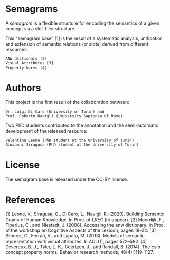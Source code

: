 # Semagrams

A *semagram* is a flexible structure for encoding the semantics of a given concept via a slot-filler structure.

This "semagram base” [1] is the result of a systematic analysis, unification and extension of semantic relations (or slots) derived from different resources:

    ANW dictionary [2]
    Visual Attributes [3]
    Property Norms [4]


# Authors
This project is the first result of the collaboration between:

    Dr. Luigi Di Caro (University of Turin) and
    Prof. Roberto Navigli (University Sapienza of Rome). 

Two PhD students contributed to the annotation and the semi-automatic development of the released resource:

    Valentina Leone (PhD student at the University of Turin)
    Giovanni Siragusa (PhD student at the University of Turin)


# License
The semagram base is released under the CC-BY license.

# References
[1] Leone, V., Siragusa, G., Di Caro, L., Navigli, R. (2020). Building Semantic Grams of Human Knowledge. In Proc. of LREC (to appear).
[2] Moerdijk, F., Tiberius, C., and Niestadt, J. (2008). Accessing
the anw dictionary. In Proc. of the workshop on Cognitive
Aspects of the Lexicon, pages 18–24.
[3] Silberer, C., Ferrari, V., and Lapata, M. (2013). Models of semantic representation with visual attributes. In ACL(1), pages 572–582.
[4] Devereux, B. J., Tyler, L. K., Geertzen, J., and Randall, B. (2014). The cslb concept property norms. Behavior research methods, 46(4):1119–1127.
